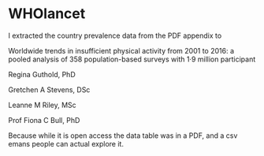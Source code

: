 # WHOlancet

I extracted the country prevalence data from the PDF appendix to

Worldwide trends in insufficient physical activity from 2001 to 2016: a pooled analysis of 358 population-based surveys with 1·9 million participant

Regina Guthold, PhD 

Gretchen A Stevens, DSc

Leanne M Riley, MSc

Prof Fiona C Bull, PhD

Because while it is open access the data table was in a PDF, and a csv emans people can actual explore it.

